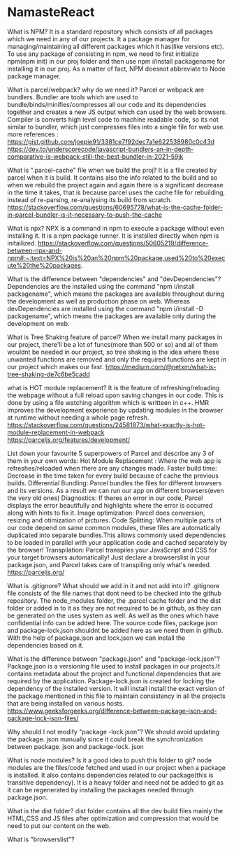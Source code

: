 # NamasteReact
What is NPM?
It is a standard repository which consists of all packages which we need in any of our projects. It a package manager for managing/maintaining all different packages which it has(like versions etc). To use any package of consisting in npm, we need to first initialize npm(npm init) in our proj folder and then use npm i/install packagename for installing it in our proj. As a matter of fact, NPM doesnot abbreviate to Node package manager.

What is parcel/webpack? why do we need it?
Parcel or webpack are bundlers. Bundler are tools which are used to bundle/binds/minifies/compresses all our code and its dependencies together and creates a new JS output which can used by the web browsers. Compiler is converts high level code to machine readable code, so its not similar to bundler, which just compresses files into a single file for web use. 
more references : https://gist.github.com/joepie91/3381ce7f92dec7a1e622538980c0c43d
https://dev.to/underscorecode/javascript-bundlers-an-in-depth-comparative-is-webpack-still-the-best-bundler-in-2021-59jk

What is ".parcel-cache" file when we build the proj?
It is a file created by parcel when it is build. It contains also the info related to the build and so when we rebuild the project again and again there is a significant decrease in the time it takes, that is because parcel uses the cache file for rebuilding, instead of re-parsing, re-analysing its build from scratch.
https://stackoverflow.com/questions/60695778/what-is-the-cache-folder-in-parcel-bundler-is-it-necessary-to-push-the-cache

What is npx?
NPX is a command in npm to execute a package without even installing it. It is a npm package runner. It is instslled directly when npm is initailized.
https://stackoverflow.com/questions/50605219/difference-between-npx-and-npm#:~:text=NPX%20is%20an%20npm%20package,used%20to%20execute%20the%20packages.

What is the difference between "dependencies" and "devDependencies"?
Dependencies are the installed using the command "npm i/install packagename", which means the packages are available throughout during the development as well as production phase on web. Whereas devDependencies are installed using the command "npm i/install -D packagename", which means the packages are available only during the development on web.

What is Tree Shaking feature of parcel?
When we install many packages in our project, there'll be a lot of funcs(more than 500 or so) and all of them wouldnt be needed in our project, so tree shaking is the idea where these unwanted functions are removed and only the required functions are kept in our project which makes our fast.
https://medium.com/@netxm/what-is-tree-shaking-de7c6be5cadd

what is HOT module replacement?
It is the feature of refreshing/reloading the webpage without a full reload upon saving changes in our code. This is done by using a file watching algorithm which is writteen in c++. HMR improves the development experience by updating modules in the browser at runtime without needing a whole page refresh.
https://stackoverflow.com/questions/24581873/what-exactly-is-hot-module-replacement-in-webpack
https://parceljs.org/features/development/

List down your favourite 5 superpowers of Parcel and describe any 3 of them in your own words:
Hot Module Replacement : Where the web app is refreshes/reloaded when there are any changes made.
Faster build time: Decrease in the time taken for every build because of cache the previous builds.
Differential Bundling: Parcel bundles the files for different browsers and its versions. As a result we can run our app on different browsers(even the very old ones)
Diagnostics: If theres an error in our code, Parcel displays the error beautifully and highlights where the error is occurred along with hints to fix it.
Image optimization: Parcel does conversion, resizing and otimization of pictures.
Code Splitting: When multiple parts of our code depend on same common modules, these files are automatically duplicated into separate bundles.This allows commonly used dependencies to be loaded in parallel with your application code and cached separately by the browser!
Transpilation: Parcel transpiles your JavaScript and CSS for your target browsers automatically! Just declare a browserslist in your package.json, and Parcel takes care of transpiling only what's needed.
https://parceljs.org/

What is .gitignore? What should we add in it and not add into it?
.gitignore file consists of the file names that dont need to be checked into the github repository. The node_modules folder, the .parcel cache folder and the dist folder or added in to it as they are not required to be in github, as they can be generated on the uses system as well. As well as the ones which have confidential info can be added here. The source code files, package.json and package-lock.json shouldnt be added here as we need them in github. With the help of package.json and lock.json we can install the dependencies based on it.

What is the difference  between "package.json" and "package-lock.json"?
Package.json is a versioning file used to install packages in our projects.It contains metadata about the project and functional dependencies that are required by the application.
Package-lock.json is created for locking the dependency of the installed version. It will install install the exact version of the package mentioned in this file to maintain consistency in all the projects that are being installed on various hosts.
https://www.geeksforgeeks.org/difference-between-package-json-and-package-lock-json-files/

Why should I not modify "package -lock.json"?
We should avoid updating the package. json manually since it could break the synchronization between package. json and package-lock. json

What is node modules? Is it a good idea to push this folder to git?
node modules are the files/code fetched and used in our project when a package is installed. It also contains dependencies related to our package(this is transitive dependency). It is a heavy folder and need not be added to git as it can be regenerated by installing the packages needed through package.json.

What is the dist folder?
dist folder contains all the dev build files mainly the HTML,CSS and JS files after optimization and compression that would be need to put our content on the web.

What is "browserslist"?
